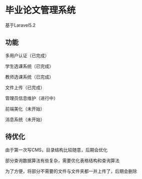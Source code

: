 # 毕业论文管理系统

基于Laravel5.2

## 功能

多用户认证（已完成）

学生选课系统（已完成）

教师选课系统（已完成）

文件上传（已完成）

管理员信息维护（进行中）

前端美化（未开始）

消息系统（未开始）

## 待优化

由于第一次写CMS，目录结构比较随意，后期会优化

部分查询数据算法有些复杂，需要优化表格结构和查询算法

为了方便，将部分不需要的文件与文件夹都一并上传了，后期会删除
